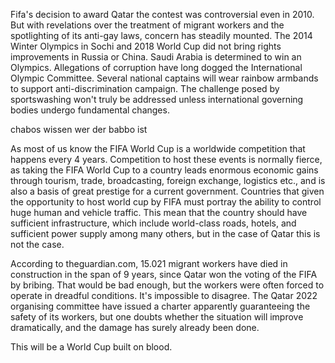 
Fifa's decision to award Qatar the contest was controversial even in 2010. But with revelations over the treatment of migrant workers and the spotlighting of its anti-gay laws, concern has steadily mounted. The 2014 Winter Olympics in Sochi and 2018 World Cup did not bring rights improvements in Russia or China. Saudi Arabia is determined to win an Olympics. Allegations of corruption have long dogged the International Olympic Committee. Several national captains will wear rainbow armbands to support anti-discrimination campaign. The challenge posed by sportswashing won't truly be addressed unless international governing bodies undergo fundamental changes.

chabos wissen wer der babbo ist



As most of us know the FIFA World Cup is a worldwide competition that happens every 4 years. Competition to host these events is normally fierce, as taking the FIFA World Cup to a country leads enormous economic gains through tourism, trade, broadcasting, foreign exchange, logistics etc., and is also a basis of great prestige for a current government. Countries that given the opportunity to host world cup by FIFA must portray the ability to control huge human and vehicle traffic. This mean that the country should have sufficient infrastructure, which include world-class roads, hotels, and sufficient power supply among many others, but in the case of Qatar this is not the case.



According to theguardian.com, 15.021 migrant workers have died in construction in the  span of 9 years, since Qatar won the voting of the FIFA by bribing.
That would be bad enough, but the workers were often forced to operate in dreadful conditions.
It's impossible to disagree. The Qatar 2022 organising committee have issued a charter apparently guaranteeing the safety of its workers, but one doubts whether the situation will improve dramatically, and the damage has surely already been done.

This will be a World Cup built on blood.